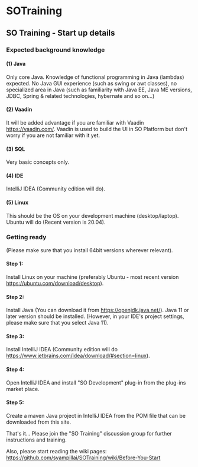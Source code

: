 # SOTraining
## SO Training - Start up details
### Expected background knowledge
#### (1) Java
Only core Java.
Knowledge of functional programming in Java (lambdas) expected.
No Java GUI experience (such as swing or awt classes), no specialized area in Java (such as familiarity with Java EE, Java ME versions, JDBC, Spring & related technologies, hybernate and so on...)
#### (2) Vaadin
It will be added advantage if you are familiar with Vaadin https://vaadin.com/. Vaadin is used to build the UI in SO Platform but don't worry if you are not familiar with it yet.
#### (3) SQL
Very basic concepts only.
#### (4) IDE
IntelliJ IDEA (Community edition will do).
#### (5) Linux
This should be the OS on your development machine (desktop/laptop). Ubuntu will do (Recent version is 20.04).
### Getting ready
(Please make sure that you install 64bit versions wherever relevant).
#### Step 1:
Install Linux on your machine (preferably Ubuntu - most recent version https://ubuntu.com/download/desktop).
#### Step 2:
Install Java (You can download it from https://openjdk.java.net/). Java 11 or later version should be installed. (However, in your IDE's project settings, please make sure that you select Java 11). 
#### Step 3:
Install IntelliJ IDEA (Community edition will do https://www.jetbrains.com/idea/download/#section=linux).
#### Step 4:
Open IntelliJ IDEA and install "SO Development" plug-in from the plug-ins market place.
#### Step 5:
Create a maven Java project in IntelliJ IDEA from the POM file that can be downloaded from this site.

That's it... Please join the "SO Training" discussion group for further instructions and training.

Also, please start reading the wiki pages: https://github.com/syampillai/SOTraining/wiki/Before-You-Start  
